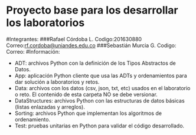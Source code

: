 # Proyecto base para los desarrollar los laboratorios
#Integrantes:
###Rafael Córdoba L. Codigo:201630880 Correo:rf.cordoba@uniandes.edu.co
###Sebastián Murcia G. Codigo: Correo:
#Información:
*	ADT: archivos Python con la definición de los Tipos Abstractos de Datos.
*	App: aplicación Python cliente que usa las ADTs y ordenamientos para dar solución a laboratorios y retos.
*	Data: archivos con los datos (csv, json, txt, etc) usados en el laboratorio o reto. El contenido de esta carpeta NO se debe versionar.
*	DataStructures: archivos Python con las estructuras de datos básicas (listas enlazadas y arreglos).
*	Sorting: archivos Python que implementan los algoritmos de ordenamiento.
*	Test: pruebas unitarias en Python para validar el código desarrollado.
